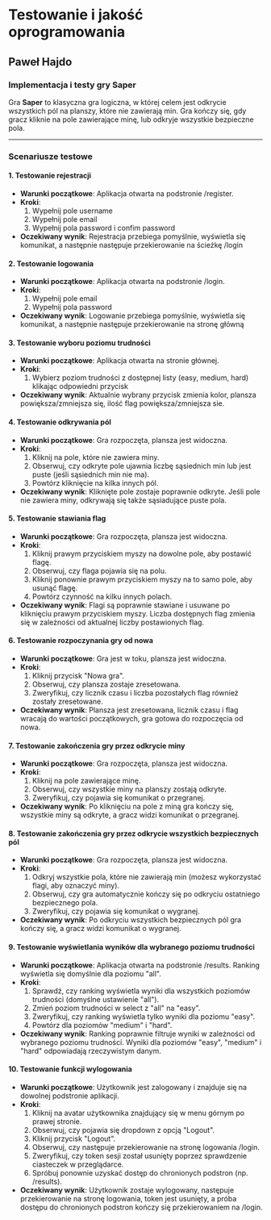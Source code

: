 # Testowanie i jakość oprogramowania
## Paweł Hajdo

### Implementacja i testy gry Saper

Gra **Saper** to klasyczna gra logiczna, w której celem jest odkrycie wszystkich pól na planszy, które nie zawierają min. Gra kończy się, gdy gracz kliknie na pole zawierające minę, lub odkryje wszystkie bezpieczne pola.

---

### Scenariusze testowe

#### 1. **Testowanie rejestracji**
- **Warunki początkowe**: Aplikacja otwarta na podstronie /register.
- **Kroki**:
  1. Wypełnij pole username
  2. Wypełnij pole email
  3. Wypełnij pola password i confim password
- **Oczekiwany wynik**: Rejestracja przebiega pomyślnie, wyświetla się komunikat, a następnie następuje przekierowanie na ścieżkę /login

#### 2. **Testowanie logowania**
- **Warunki początkowe**: Aplikacja otwarta na podstronie /login.
- **Kroki**:
  1. Wypełnij pole email
  2. Wypełnij pola password
- **Oczekiwany wynik**: Logowanie przebiega pomyślnie, wyświetla się komunikat, a następnie następuje przekierowanie na stronę główną

#### 3. **Testowanie wyboru poziomu trudności**
- **Warunki początkowe**: Aplikacja otwarta na stronie głównej.
- **Kroki**:
  1. Wybierz poziom trudności z dostępnej listy (easy, medium, hard) klikając odpowiedni przycisk
- **Oczekiwany wynik**: Aktualnie wybrany przycisk zmienia kolor, plansza powiększa/zmniejsza się, ilość flag powiększa/zmniejsza sie.

#### 4. **Testowanie odkrywania pól**
- **Warunki początkowe**: Gra rozpoczęta, plansza jest widoczna.
- **Kroki**:
  1. Kliknij na pole, które nie zawiera miny.
  2. Obserwuj, czy odkryte pole ujawnia liczbę sąsiednich min lub jest puste (jeśli sąsiednich min nie ma).
  3. Powtórz kliknięcie na kilka innych pól.
- **Oczekiwany wynik**: Kliknięte pole zostaje poprawnie odkryte. Jeśli pole nie zawiera miny, odkrywają się także sąsiadujące puste pola.

#### 5. **Testowanie stawiania flag**
- **Warunki początkowe**: Gra rozpoczęta, plansza jest widoczna.
- **Kroki**:
  1. Kliknij prawym przyciskiem myszy na dowolne pole, aby postawić flagę.
  2. Obserwuj, czy flaga pojawia się na polu.
  3. Kliknij ponownie prawym przyciskiem myszy na to samo pole, aby usunąć flagę.
  4. Powtórz czynność na kilku innych polach.
- **Oczekiwany wynik**: Flagi są poprawnie stawiane i usuwane po kliknięciu prawym przyciskiem myszy. Liczba dostępnych flag zmienia się w zależności od aktualnej liczby postawionych flag.

#### 6. **Testowanie rozpoczynania gry od nowa**
- **Warunki początkowe**: Gra jest w toku, plansza jest widoczna.
- **Kroki**:
  1. Kliknij przycisk "Nowa gra".
  2. Obserwuj, czy plansza zostaje zresetowana.
  3. Zweryfikuj, czy licznik czasu i liczba pozostałych flag również zostały zresetowane.
- **Oczekiwany wynik**: Plansza jest zresetowana, licznik czasu i flag wracają do wartości początkowych, gra gotowa do rozpoczęcia od nowa.

#### 7. **Testowanie zakończenia gry przez odkrycie miny**
- **Warunki początkowe**: Gra rozpoczęta, plansza jest widoczna.
- **Kroki**:
  1. Kliknij na pole zawierające minę.
  2. Obserwuj, czy wszystkie miny na planszy zostają odkryte.
  3. Zweryfikuj, czy pojawia się komunikat o przegranej.
- **Oczekiwany wynik**: Po kliknięciu na pole z miną gra kończy się, wszystkie miny są odkryte, a gracz widzi komunikat o przegranej.

#### 8. **Testowanie zakończenia gry przez odkrycie wszystkich bezpiecznych pól**
- **Warunki początkowe**: Gra rozpoczęta, plansza jest widoczna.
- **Kroki**:
  1. Odkryj wszystkie pola, które nie zawierają min (możesz wykorzystać flagi, aby oznaczyć miny).
  2. Obserwuj, czy gra automatycznie kończy się po odkryciu ostatniego bezpiecznego pola.
  3. Zweryfikuj, czy pojawia się komunikat o wygranej.
- **Oczekiwany wynik**: Po odkryciu wszystkich bezpiecznych pól gra kończy się, a gracz widzi komunikat o wygranej.

#### 9. **Testowanie wyświetlania wyników dla wybranego poziomu trudności**
- **Warunki początkowe**: Aplikacja otwarta na podstronie /results. Ranking wyświetla się domyślnie dla poziomu "all".
- **Kroki**:
  1. Sprawdź, czy ranking wyświetla wyniki dla wszystkich poziomów trudności (domyślne ustawienie "all").
  2. Zmień poziom trudności w select z "all" na "easy".
  3. Zweryfikuj, czy ranking wyświetla tylko wyniki dla poziomu "easy".
  4. Powtórz dla poziomów "medium" i "hard".
- **Oczekiwany wynik**: Ranking poprawnie filtruje wyniki w zależności od wybranego poziomu trudności. Wyniki dla poziomów "easy", "medium" i "hard" odpowiadają rzeczywistym danym.

#### 10. **Testowanie funkcji wylogowania**
- **Warunki początkowe**: Użytkownik jest zalogowany i znajduje się na dowolnej podstronie aplikacji.
- **Kroki**:
  1. Kliknij na avatar użytkownika znajdujący się w menu górnym po prawej stronie.
  2. Obserwuj, czy pojawia się dropdown z opcją "Logout".
  3. Kliknij przycisk "Logout".
  4. Obserwuj, czy następuje przekierowanie na stronę logowania /login.
  5. Zweryfikuj, czy token sesji został usunięty poprzez sprawdzenie ciasteczek w przeglądarce.
  6. Spróbuj ponownie uzyskać dostęp do chronionych podstron (np. /results).
- **Oczekiwany wynik**: Użytkownik zostaje wylogowany, następuje przekierowanie na stronę logowania, token jest usunięty, a próba dostępu do chronionych podstron kończy się przekierowaniem na /login.
